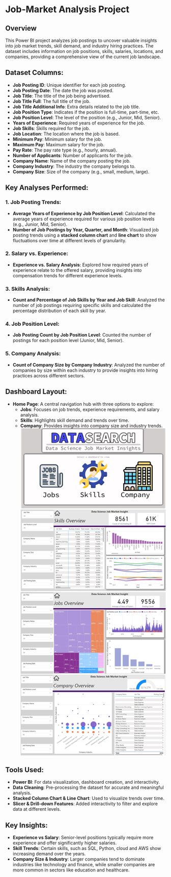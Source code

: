 # Job-Market Analysis Project

## Overview
This Power BI project analyzes job postings to uncover valuable insights into job market trends, skill demand, and industry hiring practices. The dataset includes information on job positions, skills, salaries, locations, and companies, providing a comprehensive view of the current job landscape.

## Dataset Columns:
- **Job Posting ID**: Unique identifier for each job posting.
- **Job Posting Date**: The date the job was posted.
- **Job Title**: The title of the job being advertised.
- **Job Title Full**: The full title of the job.
- **Job Title Additional Info**: Extra details related to the job title.
- **Job Position Type**: Indicates if the position is full-time, part-time, etc.
- **Job Position Level**: The level of the position (e.g., Junior, Mid, Senior).
- **Years of Experience**: Required years of experience for the job.
- **Job Skills**: Skills required for the job.
- **Job Location**: The location where the job is based.
- **Minimum Pay**: Minimum salary for the job.
- **Maximum Pay**: Maximum salary for the job.
- **Pay Rate**: The pay rate type (e.g., hourly, annual).
- **Number of Applicants**: Number of applicants for the job.
- **Company Name**: Name of the company posting the job.
- **Company Industry**: The industry the company belongs to.
- **Company Size**: Size of the company (e.g., small, medium, large).

## Key Analyses Performed:

### 1. Job Posting Trends:
- **Average Years of Experience by Job Position Level**: Calculated the average years of experience required for various job position levels (e.g., Junior, Mid, Senior).
- **Number of Job Postings by Year, Quarter, and Month**: Visualized job posting trends using a **stacked column chart** and **line chart** to show fluctuations over time at different levels of granularity.

### 2. Salary vs. Experience:
- **Experience vs. Salary Analysis**: Explored how required years of experience relate to the offered salary, providing insights into compensation trends for different experience levels.

### 3. Skills Analysis:
- **Count and Percentage of Job Skills by Year and Job Skill**: Analyzed the number of job postings requiring specific skills and calculated the percentage distribution of each skill by year.

### 4. Job Position Level:
- **Job Posting Count by Job Position Level**: Counted the number of postings for each position level (Junior, Mid, Senior).

### 5. Company Analysis:
- **Count of Company Size by Company Industry**: Analyzed the number of companies by size within each industry to provide insights into hiring practices across different sectors.

## Dashboard Layout:
- **Home Page**: A central navigation hub with three options to explore:
  - **Jobs**: Focuses on job trends, experience requirements, and salary analysis.
  - **Skills**: Highlights skill demand and trends over time.
  - **Company**: Provides insights into company size and industry trends.
![HomePage](https://github.com/imttrisha/Job-Market-Analysis/blob/main/pb1.JPG?raw=true)
![Skills Overview](https://github.com/imttrisha/Job-Market-Analysis/blob/main/pb2.JPG?raw=true)
![Job Overview](https://github.com/imttrisha/Job-Market-Analysis/blob/main/pb3.JPG?raw=true)
![Company Overview](https://github.com/imttrisha/Job-Market-Analysis/blob/main/pb4.JPG?raw=true)

## Tools Used:
- **Power BI**: For data visualization, dashboard creation, and interactivity.
- **Data Cleaning**: Pre-processing the dataset for accurate and meaningful analysis.
- **Stacked Column Chart & Line Chart**: Used to visualize trends over time.
- **Slicer & Drill-down Features**: Added interactivity to filter and explore data at different levels.

## Key Insights:
- **Experience vs Salary**: Senior-level positions typically require more experience and offer significantly higher salaries.
- **Skill Trends**: Certain skills, such as SQL, Python, cloud and AWS show increasing demand over the years.
- **Company Size & Industry**: Larger companies tend to dominate industries like technology and finance, while smaller companies are more common in sectors like education and healthcare.
